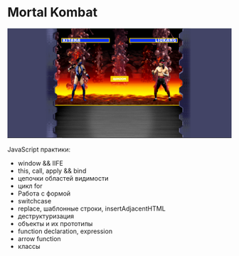 # Mortal Kombat
![sample](screenshots/sample.png)

JavaScript практики:
- window && IIFE
- this, call, apply && bind
- цепочки областей видимости
- цикл for
- Работа с формой
- switchcase
- replace, шаблонные строки, insertAdjacentHTML
- деструктуризация
- объекты и их прототипы
- function declaration, expression
- arrow function
- классы
